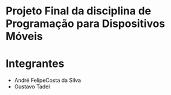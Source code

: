 # Projeto Final da disciplina de Programação para Dispositivos Móveis

# Integrantes
* André FelipeCosta da Silva
* Gustavo Tadei
